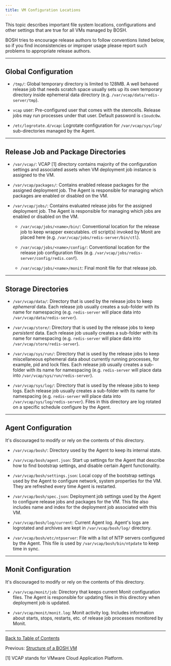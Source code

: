 ```yaml
---
title: VM Configuration Locations
---
```


This topic describes important file system locations, configurations and other settings that are true for all VMs managed by BOSH.

BOSH tries to encourage release authors to follow conventions listed below, so if you find inconsistencies or improper usage please report such problems to appropriate release authors.

---
## <a id="global"></a> Global Configuration

* `/tmp/`: Global temporary directory is limited to 128MB. A well behaved release job that needs scratch space usually sets up its own temporary directory inside ephemeral data directory (e.g. `/var/vcap/data/redis-server/tmp`).

* `vcap` user: Pre-configured user that comes with the stemcells. Release jobs may run processes under that user. Default password is `c1oudc0w`.

* `/etc/logrotate.d/vcap`: Logrotate configuration for `/var/vcap/sys/log/` sub-directories managed by the Agent.

---
## <a id="jobs-and-packages"></a> Release Job and Package Directories

* `/var/vcap/`: VCAP [1] directory contains majority of the configuration settings and associated assets when VM deployment job instance is assigned to the VM.

* `/var/vcap/packages/`: Contains enabled release packages for the assigned deployment job. The Agent is responsible for managing which packages are enabled or disabled on the VM.

* `/var/vcap/jobs/`: Contains evaluated release jobs for the assigned deployment job. The Agent is responsible for managing which jobs are enabled or disabled on the VM.

    - `/var/vcap/jobs/<name>/bin/`: Conventional location for the release job to keep wrapper executables. ctl script(s) invoked by Monit are placed here (e.g. `/var/vcap/jobs/redis-server/bin/ctl`).

    - `/var/vcap/jobs/<name>/config/`: Conventional location for the release job configuration files (e.g. `/var/vcap/jobs/redis-server/config/redis.conf`).

    - `/var/vcap/jobs/<name>/monit`: Final monit file for that release job.

---
## <a id="storage"></a> Storage Directories

* `/var/vcap/data/`: Directory that is used by the release jobs to keep _ephemeral_ data. Each release job usually creates a sub-folder with its name for namespacing (e.g. `redis-server` will place data into `/var/vcap/data/redis-server`).

* `/var/vcap/store/`: Directory that is used by the release jobs to keep _persistent_ data. Each release job usually creates a sub-folder with its name for namespacing (e.g. `redis-server` will place data into `/var/vcap/store/redis-server`).

* `/var/vcap/sys/run/`: Directory that is used by the release jobs to keep miscellaneous ephemeral data about  currently running processes, for example, pid and lock files. Each release job usually creates a sub-folder with its name for namespacing (e.g. `redis-server` will place data into `/var/vcap/sys/run/redis-server`).

* `/var/vcap/sys/log/`: Directory that is used by the release jobs to keep logs. Each release job usually creates a sub-folder with its name for namespacing (e.g. `redis-server` will place data into `/var/vcap/sys/log/redis-server`). Files in this directory are log rotated on a specific schedule configure by the Agent.

---
## <a id="agent"></a> Agent Configuration

It's discouraged to modify or rely on the contents of this directory.

* `/var/vcap/bosh/`: Directory used by the Agent to keep its internal state.

* `/var/vcap/bosh/agent.json`: Start up settings for the Agent that describe how to find bootstrap settings, and disable certain Agent functionality.

* `/var/vcap/bosh/settings.json`: Local copy of the bootstrap settings used by the Agent to configure network, system properties for the VM. They are refreshed every time Agent is restarted.

* `/var/vcap/bosh/spec.json`: Deployment job settings used by the Agent to configure release jobs and packages for the VM. This file also includes name and index for the deployment job associated with this VM.

* `/var/vcap/bosh/log/current`: Current Agent log. Agent's logs are logrotated and archives are kept in `/var/vcap/bosh/log/` directory.

* `/var/vcap/bosh/etc/ntpserver`: File with a list of NTP servers configured by the Agent. This file is used by `/var/vcap/bosh/bin/ntpdate` to keep time in sync.

---
## <a id="monit"></a> Monit Configuration

It's discouraged to modify or rely on the contents of this directory.

* `/var/vcap/monit/job`: Directory that keeps current Monit configuration files. The Agent is responsible for updating files in this directory when deployment job is updated.

* `/var/vcap/monit/monit.log`: Monit activity log. Includes information about starts, stops, restarts, etc. of release job processes monitored by Monit.

---
[Back to Table of Contents](index.html#vm-config)

Previous: [Structure of a BOSH VM](vm-struct.html)

[1] VCAP stands for VMware Cloud Application Platform.
